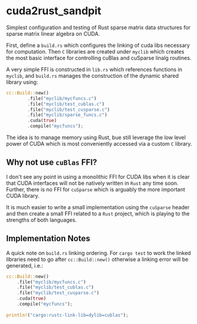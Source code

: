 # cuda2rust_sandpit

Simplest configuration and testing of Rust sparse matrix
data structures for sparse matrix linear algebra on CUDA. 

First, define a `build.rs` which configures the linking of
cuda libs necessary for computation. Then `C` libraries are
created under `myclib` which creates the most basic interface for controlling cuBlas and cuSparse linalg routines. 

A very simple FFI is constructed in `lib.rs` which references functions in `myclib`, and `build.rs` manages the construction of the dynamic shared library using:
```Rust
cc::Build::new()
        .file("myclib/mycfuncs.c")
        .file("myclib/test_cublas.c")
        .file("myclib/test_cusparse.c")
        .file("myclib/sparse_funcs.c")
        .cuda(true)
        .compile("mycfuncs");
```

The idea is to manage memory using Rust, bue still leverage the low level power of CUDA which is most conveniently accessed via a custom `C` library. 

## Why not use `cuBlas` FFI?

I don't see any point in using a monolithic FFI for CUDA libs when it is clear that CUDA interfaces will not be natively written in `Rust` any time soon. Further, there is no FFI for `cuSparse` which is arguably the more important CUDA library. 

It is much easier to write a small implementation using the `cuSparse` header and then create a small FFI related to a `Rust` project, which is playing to the strengths of both languages.

## Implementation Notes

A quick note on `build.rs` linking ordering. For `cargo test` to work the linked libraries need to go after `cc::Build::new()` otherwise a linking error will be generated, i.e.:

```Rust
cc::Build::new()
    .file("myclib/mycfuncs.c")
    .file("myclib/test_cublas.c")
    .file("myclib/test_cusparse.c")
    .cuda(true)
    .compile("mycfuncs");
    
println!("cargo:rustc-link-lib=dylib=cublas");
```

